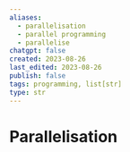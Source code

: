 ```yaml
---
aliases:
  - parallelisation
  - parallel programming
  - parallelise
chatgpt: false
created: 2023-08-26
last_edited: 2023-08-26
publish: false
tags: programming, list[str]
type: str
---
```

# Parallelisation
